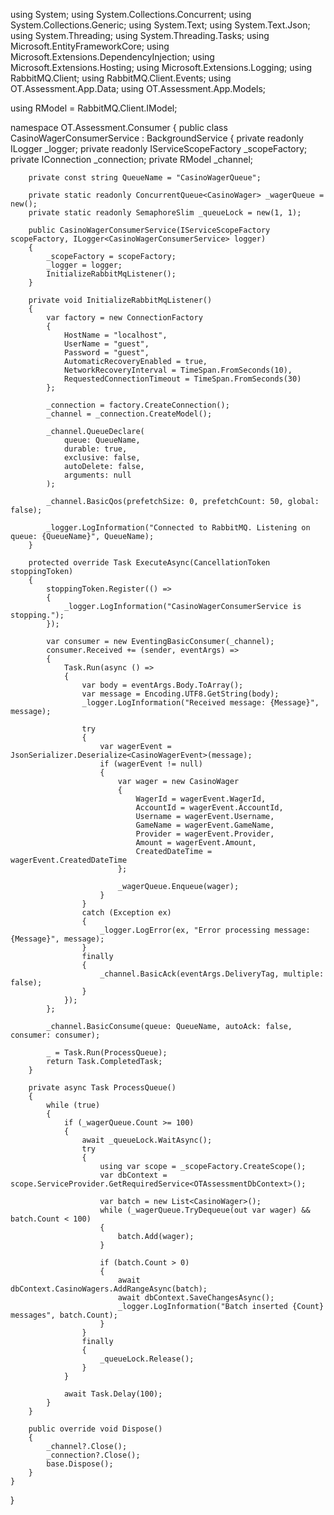 using System;
using System.Collections.Concurrent;
using System.Collections.Generic;
using System.Text;
using System.Text.Json;
using System.Threading;
using System.Threading.Tasks;
using Microsoft.EntityFrameworkCore;
using Microsoft.Extensions.DependencyInjection;
using Microsoft.Extensions.Hosting;
using Microsoft.Extensions.Logging;
using RabbitMQ.Client;
using RabbitMQ.Client.Events;
using OT.Assessment.App.Data;
using OT.Assessment.App.Models;

using RModel = RabbitMQ.Client.IModel;

namespace OT.Assessment.Consumer
{
    public class CasinoWagerConsumerService : BackgroundService
    {
        private readonly ILogger<CasinoWagerConsumerService> _logger;
        private readonly IServiceScopeFactory _scopeFactory;
        private IConnection _connection;
        private RModel _channel;

        private const string QueueName = "CasinoWagerQueue";

        private static readonly ConcurrentQueue<CasinoWager> _wagerQueue = new();
        private static readonly SemaphoreSlim _queueLock = new(1, 1);

        public CasinoWagerConsumerService(IServiceScopeFactory scopeFactory, ILogger<CasinoWagerConsumerService> logger)
        {
            _scopeFactory = scopeFactory;
            _logger = logger;
            InitializeRabbitMqListener();
        }

        private void InitializeRabbitMqListener()
        {
            var factory = new ConnectionFactory
            {
                HostName = "localhost",
                UserName = "guest",
                Password = "guest",
                AutomaticRecoveryEnabled = true,
                NetworkRecoveryInterval = TimeSpan.FromSeconds(10),
                RequestedConnectionTimeout = TimeSpan.FromSeconds(30)
            };

            _connection = factory.CreateConnection();
            _channel = _connection.CreateModel();

            _channel.QueueDeclare(
                queue: QueueName,
                durable: true,
                exclusive: false,
                autoDelete: false,
                arguments: null
            );

            _channel.BasicQos(prefetchSize: 0, prefetchCount: 50, global: false);

            _logger.LogInformation("Connected to RabbitMQ. Listening on queue: {QueueName}", QueueName);
        }

        protected override Task ExecuteAsync(CancellationToken stoppingToken)
        {
            stoppingToken.Register(() =>
            {
                _logger.LogInformation("CasinoWagerConsumerService is stopping.");
            });

            var consumer = new EventingBasicConsumer(_channel);
            consumer.Received += (sender, eventArgs) =>
            {
                Task.Run(async () =>
                {
                    var body = eventArgs.Body.ToArray();
                    var message = Encoding.UTF8.GetString(body);
                    _logger.LogInformation("Received message: {Message}", message);

                    try
                    {
                        var wagerEvent = JsonSerializer.Deserialize<CasinoWagerEvent>(message);
                        if (wagerEvent != null)
                        {
                            var wager = new CasinoWager
                            {
                                WagerId = wagerEvent.WagerId,
                                AccountId = wagerEvent.AccountId,
                                Username = wagerEvent.Username,
                                GameName = wagerEvent.GameName,
                                Provider = wagerEvent.Provider,
                                Amount = wagerEvent.Amount,
                                CreatedDateTime = wagerEvent.CreatedDateTime
                            };

                            _wagerQueue.Enqueue(wager);
                        }
                    }
                    catch (Exception ex)
                    {
                        _logger.LogError(ex, "Error processing message: {Message}", message);
                    }
                    finally
                    {
                        _channel.BasicAck(eventArgs.DeliveryTag, multiple: false);
                    }
                });
            };

            _channel.BasicConsume(queue: QueueName, autoAck: false, consumer: consumer);

            _ = Task.Run(ProcessQueue);
            return Task.CompletedTask;
        }

        private async Task ProcessQueue()
        {
            while (true)
            {
                if (_wagerQueue.Count >= 100)
                {
                    await _queueLock.WaitAsync();
                    try
                    {
                        using var scope = _scopeFactory.CreateScope();
                        var dbContext = scope.ServiceProvider.GetRequiredService<OTAssessmentDbContext>();

                        var batch = new List<CasinoWager>();
                        while (_wagerQueue.TryDequeue(out var wager) && batch.Count < 100)
                        {
                            batch.Add(wager);
                        }

                        if (batch.Count > 0)
                        {
                            await dbContext.CasinoWagers.AddRangeAsync(batch);
                            await dbContext.SaveChangesAsync();
                            _logger.LogInformation("Batch inserted {Count} messages", batch.Count);
                        }
                    }
                    finally
                    {
                        _queueLock.Release();
                    }
                }

                await Task.Delay(100);
            }
        }

        public override void Dispose()
        {
            _channel?.Close();
            _connection?.Close();
            base.Dispose();
        }
    }
}
